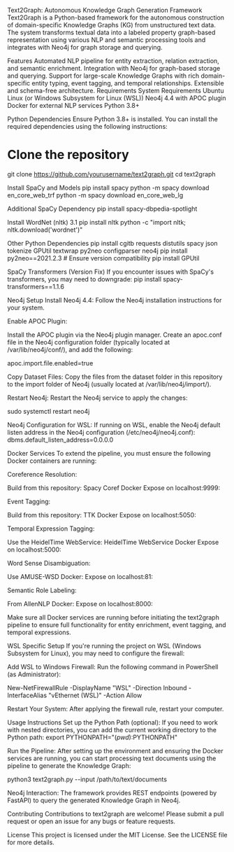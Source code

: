 Text2Graph: Autonomous Knowledge Graph Generation Framework
Text2Graph is a Python-based framework for the autonomous construction of domain-specific Knowledge Graphs (KG) from unstructured text data. The system transforms textual data into a labeled property graph-based representation using various NLP and semantic processing tools and integrates with Neo4j for graph storage and querying.

Features
Automated NLP pipeline for entity extraction, relation extraction, and semantic enrichment.
Integration with Neo4j for graph-based storage and querying.
Support for large-scale Knowledge Graphs with rich domain-specific entity typing, event tagging, and temporal relationships.
Extensible and schema-free architecture.
Requirements
System Requirements
Ubuntu Linux (or Windows Subsystem for Linux (WSL))
Neo4j 4.4 with APOC plugin
Docker for external NLP services
Python 3.8+



Python Dependencies
Ensure Python 3.8+ is installed. You can install the required dependencies using the following instructions:
# Clone the repository
git clone https://github.com/yourusername/text2graph.git
cd text2graph


Install SpaCy and Models
pip install spacy
python -m spacy download en_core_web_trf
python -m spacy download en_core_web_lg


Additional SpaCy Dependency
pip install spacy-dbpedia-spotlight


Install WordNet (nltk) 3.1
pip install nltk
python -c "import nltk; nltk.download('wordnet')"


Other Python Dependencies
pip install cgitb requests distutils spacy json tokenize GPUtil textwrap py2neo configparser neo4j
pip install py2neo==2021.2.3  # Ensure version compatibility
pip install GPUtil


SpaCy Transformers (Version Fix)
If you encounter issues with SpaCy's transformers, you may need to downgrade:
pip install spacy-transformers==1.1.6


Neo4j Setup
Install Neo4j 4.4: Follow the Neo4j installation instructions for your system.

Enable APOC Plugin:

Install the APOC plugin via the Neo4j plugin manager.
Create an apoc.conf file in the Neo4j configuration folder (typically located at /var/lib/neo4j/conf/), and add the following:

apoc.import.file.enabled=true

Copy Dataset Files: Copy the files from the dataset folder in this repository to the import folder of Neo4j (usually located at /var/lib/neo4j/import/).

Restart Neo4j: Restart the Neo4j service to apply the changes:

sudo systemctl restart neo4j

Neo4j Configuration for WSL: If running on WSL, enable the Neo4j default listen address in the Neo4j configuration (/etc/neo4j/neo4j.conf):
dbms.default_listen_address=0.0.0.0


Docker Services
To extend the pipeline, you must ensure the following Docker containers are running:

Coreference Resolution:

Build from this repository: Spacy Coref Docker
Expose on localhost:9999:


Event Tagging:

Build from this repository: TTK Docker
Expose on localhost:5050:


Temporal Expression Tagging:

Use the HeidelTime WebService: HeidelTime WebService Docker
Expose on localhost:5000:


Word Sense Disambiguation:

Use AMUSE-WSD Docker:
Expose on localhost:81:


Semantic Role Labeling:

From AllenNLP Docker:
Expose on localhost:8000:


Make sure all Docker services are running before initiating the text2graph pipeline to ensure full functionality for entity enrichment, event tagging, and temporal expressions.



WSL Specific Setup
If you're running the project on WSL (Windows Subsystem for Linux), you may need to configure the firewall:

Add WSL to Windows Firewall: Run the following command in PowerShell (as Administrator):

New-NetFirewallRule -DisplayName "WSL" -Direction Inbound -InterfaceAlias "vEthernet (WSL)" -Action Allow

Restart Your System: After applying the firewall rule, restart your computer.


Usage Instructions
Set up the Python Path (optional): If you need to work with nested directories, you can add the current working directory to the Python path:
export PYTHONPATH="$(pwd):$PYTHONPATH"


Run the Pipeline: After setting up the environment and ensuring the Docker services are running, you can start processing text documents using the pipeline to generate the Knowledge Graph:

python3 text2graph.py --input /path/to/text/documents




Neo4j Interaction: The framework provides REST endpoints (powered by FastAPI) to query the generated Knowledge Graph in Neo4j.

Contributing
Contributions to text2graph are welcome! Please submit a pull request or open an issue for any bugs or feature requests.

License
This project is licensed under the MIT License. See the LICENSE file for more details.


